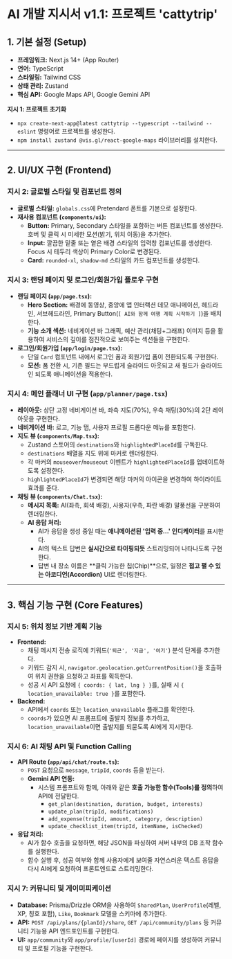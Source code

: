 # AI 개발 지시서 v1.1: 프로젝트 'cattytrip'

## 1. 기본 설정 (Setup)

- **프레임워크:** Next.js 14+ (App Router)
- **언어:** TypeScript
- **스타일링:** Tailwind CSS
- **상태 관리:** Zustand
- **핵심 API:** Google Maps API, Google Gemini API

**지시 1: 프로젝트 초기화**
- `npx create-next-app@latest cattytrip --typescript --tailwind --eslint` 명령어로 프로젝트를 생성한다.
- `npm install zustand @vis.gl/react-google-maps` 라이브러리를 설치한다.

---

## 2. UI/UX 구현 (Frontend)

### 지시 2: 글로벌 스타일 및 컴포넌트 정의
- **글로벌 스타일:** `globals.css`에 Pretendard 폰트를 기본으로 설정한다.
- **재사용 컴포넌트 (`components/ui`):**
  - **Button:** Primary, Secondary 스타일을 포함하는 버튼 컴포넌트를 생성한다. 호버 및 클릭 시 미세한 모션(밝기, 위치 이동)을 추가한다.
  - **Input:** 깔끔한 밑줄 또는 옅은 배경 스타일의 입력창 컴포넌트를 생성한다. Focus 시 테두리 색상이 Primary Color로 변경된다.
  - **Card:** `rounded-xl`, `shadow-md` 스타일의 카드 컴포넌트를 생성한다.

### 지시 3: 랜딩 페이지 및 로그인/회원가입 플로우 구현
- **랜딩 페이지 (`app/page.tsx`):**
  - **Hero Section:** 배경에 동영상, 중앙에 앱 인터랙션 데모 애니메이션, 헤드라인, 서브헤드라인, Primary Button(`[ AI와 함께 여행 계획 시작하기 ]`)을 배치한다.
  - **기능 소개 섹션:** 네비게이션 바 그래픽, 예산 관리(채팅+그래프) 이미지 등을 활용하여 서비스의 깊이를 점진적으로 보여주는 섹션들을 구현한다.
- **로그인/회원가입 (`app/login/page.tsx`):**
  - 단일 `Card` 컴포넌트 내에서 로그인 폼과 회원가입 폼이 전환되도록 구현한다.
  - **모션:** 폼 전환 시, 기존 필드는 부드럽게 슬라이드 아웃되고 새 필드가 슬라이드 인 되도록 애니메이션을 적용한다.

### 지시 4: 메인 플래너 UI 구현 (`app/planner/page.tsx`)
- **레이아웃:** 상단 고정 네비게이션 바, 좌측 지도(70%), 우측 채팅(30%)의 2단 레이아웃을 구현한다.
- **네비게이션 바:** 로고, 기능 탭, 사용자 프로필 드롭다운 메뉴를 포함한다.
- **지도 뷰 (`components/Map.tsx`):**
  - Zustand 스토어의 `destinations`와 `highlightedPlaceId`를 구독한다.
  - `destinations` 배열을 지도 위에 마커로 렌더링한다.
  - 각 마커의 `mouseover`/`mouseout` 이벤트가 `highlightedPlaceId`를 업데이트하도록 설정한다.
  - `highlightedPlaceId`가 변경되면 해당 마커의 아이콘을 변경하여 하이라이트 효과를 준다.
- **채팅 뷰 (`components/Chat.tsx`):**
  - **메시지 목록:** AI(좌측, 회색 배경), 사용자(우측, 파란 배경) 말풍선을 구분하여 렌더링한다.
  - **AI 응답 처리:**
    - AI가 응답을 생성 중일 때는 **애니메이션된 '입력 중...' 인디케이터**를 표시한다.
    - AI의 텍스트 답변은 **실시간으로 타이핑되듯** 스트리밍되어 나타나도록 구현한다.
    - 답변 내 장소 이름은 **클릭 가능한 칩(Chip)**으로, 일정은 **접고 펼 수 있는 아코디언(Accordion)** UI로 렌더링한다.

---

## 3. 핵심 기능 구현 (Core Features)

### 지시 5: 위치 정보 기반 계획 기능
- **Frontend:**
  - 채팅 메시지 전송 로직에 키워드(`'퇴근', '지금', '여기'`) 분석 단계를 추가한다.
  - 키워드 감지 시, `navigator.geolocation.getCurrentPosition()`을 호출하여 위치 권한을 요청하고 좌표를 획득한다.
  - 성공 시 API 요청에 `{ coords: { lat, lng } }`를, 실패 시 `{ location_unavailable: true }`를 포함한다.
- **Backend:**
  - API에서 `coords` 또는 `location_unavailable` 플래그를 확인한다.
  - `coords`가 있으면 AI 프롬프트에 출발지 정보를 추가하고, `location_unavailable`이면 출발지를 되묻도록 AI에게 지시한다.

### 지시 6: AI 채팅 API 및 Function Calling
- **API Route (`app/api/chat/route.ts`):**
  - `POST` 요청으로 `message`, `tripId`, `coords` 등을 받는다.
  - **Gemini API 연동:**
    - 시스템 프롬프트와 함께, 아래와 같은 **호출 가능한 함수(Tools)를 정의**하여 API에 전달한다.
      - `get_plan(destination, duration, budget, interests)`
      - `update_plan(tripId, modifications)`
      - `add_expense(tripId, amount, category, description)`
      - `update_checklist_item(tripId, itemName, isChecked)`
- **응답 처리:**
  - AI가 함수 호출을 요청하면, 해당 JSON을 파싱하여 서버 내부의 DB 조작 함수를 실행한다.
  - 함수 실행 후, 성공 여부와 함께 사용자에게 보여줄 자연스러운 텍스트 응답을 다시 AI에게 요청하여 프론트엔드로 스트리밍한다.

### 지시 7: 커뮤니티 및 게이미피케이션
- **Database:** Prisma/Drizzle ORM을 사용하여 `SharedPlan`, `UserProfile`(레벨, XP, 칭호 포함), `Like`, `Bookmark` 모델을 스키마에 추가한다.
- **API:** `POST /api/plans/{planId}/share`, `GET /api/community/plans` 등 커뮤니티 기능용 API 엔드포인트를 구현한다.
- **UI:** `app/community`와 `app/profile/[userId]` 경로에 페이지를 생성하여 커뮤니티 및 프로필 기능을 구현한다.
